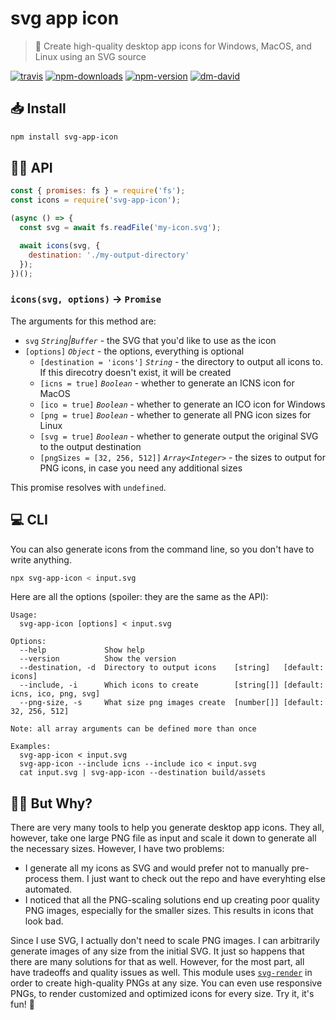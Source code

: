 # svg app icon

> 🎨 Create high-quality desktop app icons for Windows, MacOS, and Linux using an SVG source

[![travis][travis.svg]][travis.link]
[![npm-downloads][npm-downloads.svg]][npm.link]
[![npm-version][npm-version.svg]][npm.link]
[![dm-david][dm-david.svg]][dm-david.link]

[travis.svg]: https://travis-ci.com/catdad/svg-app-icon.svg?branch=master
[travis.link]: https://travis-ci.com/catdad/svg-app-icon
[npm-downloads.svg]: https://img.shields.io/npm/dm/svg-app-icon.svg
[npm.link]: https://www.npmjs.com/package/svg-app-icon
[npm-version.svg]: https://img.shields.io/npm/v/svg-app-icon.svg
[dm-david.svg]: https://david-dm.org/catdad/svg-app-icon.svg
[dm-david.link]: https://david-dm.org/catdad/svg-app-icon

## 📥 Install

```bash
npm install svg-app-icon
```

## 👨‍💻 API

```javascript
const { promises: fs } = require('fs');
const icons = require('svg-app-icon');

(async () => {
  const svg = await fs.readFile('my-icon.svg');

  await icons(svg, {
    destination: './my-output-directory'
  });
})();
```

### `icons(svg, options)` → `Promise`

The arguments for this method are:
* `svg` _`String`|`Buffer`_ - the SVG that you'd like to use as the icon
* `[options]` _`Object`_ - the options, everything is optional
  * `[destination = 'icons']` _`String`_ - the directory to output all icons to. If this direcotry doesn't exist, it will be created
  * `[icns = true]` _`Boolean`_ - whether to generate an ICNS icon for MacOS
  * `[ico = true]` _`Boolean`_ - whether to generate an ICO icon for Windows
  * `[png = true]` _`Boolean`_ - whether to generate all PNG icon sizes for Linux
  * `[svg = true]` _`Boolean`_ - whether to generate output the original SVG to the output destination
  * `[pngSizes = [32, 256, 512]]` _`Array<Integer>`_ - the sizes to output for PNG icons, in case you need any additional sizes

This promise resolves with `undefined`.

## 💻 CLI

You can also generate icons from the command line, so you don't have to write anything.

```bash
npx svg-app-icon < input.svg
```

Here are all the options (spoiler: they are the same as the API):

```
Usage:
  svg-app-icon [options] < input.svg

Options:
  --help             Show help
  --version          Show the version
  --destination, -d  Directory to output icons    [string]   [default: icons]
  --include, -i      Which icons to create        [string[]] [default: icns, ico, png, svg]
  --png-size, -s     What size png images create  [number[]] [default: 32, 256, 512]

Note: all array arguments can be defined more than once

Examples:
  svg-app-icon < input.svg
  svg-app-icon --include icns --include ico < input.svg
  cat input.svg | svg-app-icon --destination build/assets
```

## 🤷‍♀️ But Why?

There are very many tools to help you generate desktop app icons. They all, however, take one large PNG file as input and scale it down to generate all the necessary sizes. However, I have two problems:
* I generate all my icons as SVG and would prefer not to manually pre-process them. I just want to check out the repo and have everyhting else automated.
* I noticed that all the PNG-scaling solutions end up creating poor quality PNG images, especially for the smaller sizes. This results in icons that look bad.

Since I use SVG, I actually don't need to scale PNG images. I can arbitrarily generate images of any size from the initial SVG. It just so happens that there are many solutions for that as well. However, for the most part, all have tradeoffs and quality issues as well. This module uses [`svg-render`](https://github.com/catdad-experiments/svg-render) in order to create high-quality PNGs at any size. You can even use responsive PNGs, to render customized and optimized icons for every size. Try it, it's fun! 🎉
